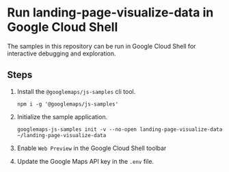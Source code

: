 # Run landing-page-visualize-data in Google Cloud Shell

The samples in this repository can be run in Google Cloud Shell for interactive debugging and exploration.

## Steps

1. Install the `@googlemaps/js-samples` cli tool.

    ```
    npm i -g '@googlemaps/js-samples'
    ```
1. Initialize the sample application. 
    ```
    googlemaps-js-samples init -v --no-open landing-page-visualize-data ~/landing-page-visualize-data
    ```
1. Enable `Web Preview` in the Google Cloud Shell toolbar
1. Update the Google Maps API key in the `.env` file.
